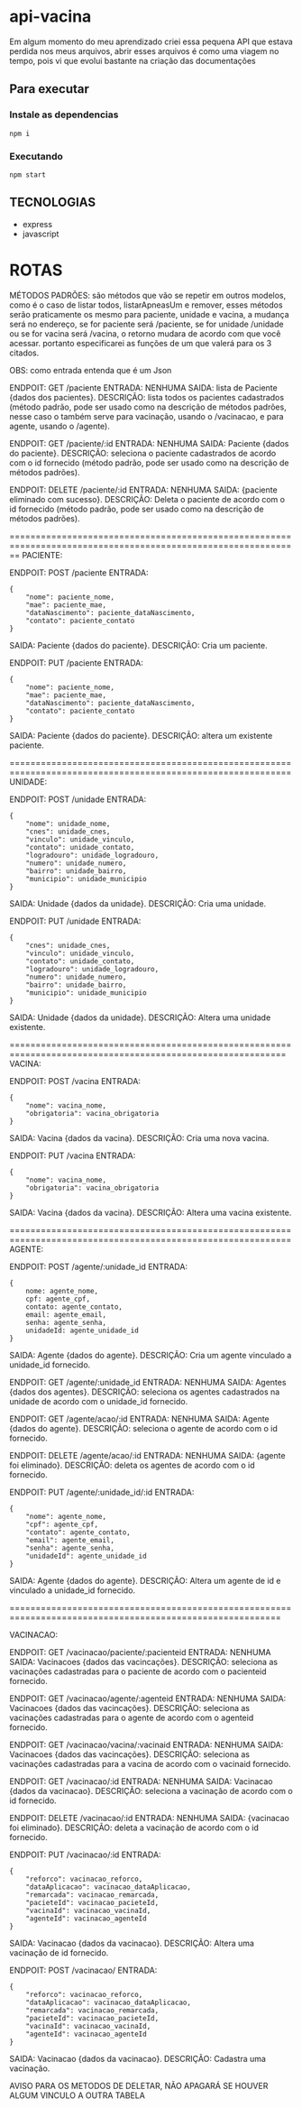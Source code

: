 # api-vacina
Em algum momento do meu aprendizado criei essa pequena API que estava perdida nos meus arquivos, abrir esses arquivos é como uma viagem no tempo, pois vi que evolui bastante na criação das documentações

## Para executar

### Instale as dependencias

```
npm i
```

### Executando

```
npm start
```

## TECNOLOGIAS
- express
- javascript

# ROTAS

MÉTODOS PADRÕES: são métodos que vão se repetir em outros modelos, como é o caso de listar todos, listarApneasUm e remover, esses métodos serão praticamente os mesmo para paciente, 
unidade e vacina, a mudança será no endereço, se for paciente será /paciente, se for unidade /unidade ou se for vacina será /vacina, o retorno mudara de acordo com que você acessar. 
portanto especificarei as funções de um que valerá para os 3 citados.

OBS: como entrada entenda que é um Json

ENDPOIT: GET /paciente
ENTRADA: NENHUMA
SAIDA: lista de Paciente {dados dos pacientes}.
DESCRIÇÃO: lista todos os pacientes cadastrados (método padrão, pode ser usado como na descrição de métodos padrões, nesse caso o também serve para vacinação, usando o /vacinacao, e 
para agente, usando o /agente).

ENDPOIT: GET /paciente/:id
ENTRADA: NENHUMA
SAIDA: Paciente {dados do paciente}.
DESCRIÇÃO: seleciona o paciente cadastrados de acordo com o id fornecido (método padrão, 
pode ser usado como na descrição de métodos padrões).

ENDPOIT: DELETE /paciente/:id
ENTRADA: NENHUMA
SAIDA: {paciente eliminado com sucesso}.
DESCRIÇÃO:  Deleta o paciente de acordo com o id fornecido (método padrão, pode ser usado como na descrição de métodos padrões).

==============================================================================================================
PACIENTE:

ENDPOIT: POST /paciente
ENTRADA: 
```
{
    "nome": paciente_nome,
    "mae": paciente_mae,
    "dataNascimento": paciente_dataNascimento,
    "contato": paciente_contato
}
```
SAIDA: Paciente {dados do paciente}.
DESCRIÇÃO: Cria um paciente.

ENDPOIT: PUT /paciente
ENTRADA: 
```
{
    "nome": paciente_nome,
    "mae": paciente_mae,
    "dataNascimento": paciente_dataNascimento,
    "contato": paciente_contato 
}
```

SAIDA: Paciente {dados do paciente}.
DESCRIÇÃO: altera um existente paciente.

============================================================================================================
UNIDADE:

ENDPOIT: POST /unidade
ENTRADA: 
```
{
    "nome": unidade_nome,
    "cnes": unidade_cnes,
    "vinculo": unidade_vinculo,
    "contato": unidade_contato,
    "logradouro": unidade_logradouro,
    "numero": unidade_numero,
    "bairro": unidade_bairro,
    "municipio": unidade_municipio
}
```

SAIDA: Unidade {dados da unidade}.
DESCRIÇÃO: Cria uma unidade.

ENDPOIT: PUT /unidade
ENTRADA: 
```
{
    "cnes": unidade_cnes,
    "vinculo": unidade_vinculo,
    "contato": unidade_contato,
    "logradouro": unidade_logradouro,
    "numero": unidade_numero,
    "bairro": unidade_bairro,
    "municipio": unidade_municipio
}
```

SAIDA: Unidade {dados da unidade}.
DESCRIÇÃO: Altera uma unidade existente.

===========================================================================================================
VACINA:

ENDPOIT: POST /vacina
ENTRADA: 
```
{
    "nome": vacina_nome,
    "obrigatoria": vacina_obrigatoria
}
```
SAIDA: Vacina {dados da vacina}.
DESCRIÇÃO: Cria uma nova vacina.

ENDPOIT: PUT /vacina
ENTRADA: 
```
{
    "nome": vacina_nome,
    "obrigatoria": vacina_obrigatoria
}
```
SAIDA: Vacina {dados da vacina}.
DESCRIÇÃO: Altera uma vacina existente.

============================================================================================================
AGENTE:

ENDPOIT: POST /agente/:unidade_id
ENTRADA: 
```
{
    nome: agente_nome,
    cpf: agente_cpf,
    contato: agente_contato,
    email: agente_email,
    senha: agente_senha,
    unidadeId: agente_unidade_id
}
```
SAIDA: Agente {dados do agente}.
DESCRIÇÃO: Cria um agente vinculado a unidade_id fornecido.

ENDPOIT: GET /agente/:unidade_id
ENTRADA: NENHUMA
SAIDA: Agentes {dados dos agentes}.
DESCRIÇÃO: seleciona os agentes cadastrados na unidade de acordo com o unidade_id fornecido.

ENDPOIT: GET /agente/acao/:id
ENTRADA: NENHUMA
SAIDA: Agente {dados do agente}.
DESCRIÇÃO: seleciona o agente de acordo com o id fornecido.

ENDPOIT: DELETE /agente/acao/:id
ENTRADA: NENHUMA
SAIDA: {agente foi eliminado}.
DESCRIÇÃO: deleta os agentes de acordo com o id fornecido.

ENDPOIT: PUT /agente/:unidade_id/:id
ENTRADA: 
```
{
    "nome": agente_nome,
    "cpf": agente_cpf,
    "contato": agente_contato,
    "email": agente_email,
    "senha": agente_senha,
    "unidadeId": agente_unidade_id 
}
```
SAIDA: Agente {dados do agente}.
DESCRIÇÃO: Altera um agente de id e vinculado a unidade_id fornecido.

==========================================================================================================

VACINACAO:

ENDPOIT: GET /vacinacao/paciente/:pacienteid
ENTRADA: NENHUMA
SAIDA: Vacinacoes {dados das vacincações}.
DESCRIÇÃO: seleciona as vacinações cadastradas para o paciente de acordo com o pacienteid fornecido.

ENDPOIT: GET /vacinacao/agente/:agenteid
ENTRADA: NENHUMA
SAIDA: Vacinacoes {dados das vacincações}.
DESCRIÇÃO: seleciona as vacinações cadastradas para o agente de acordo com o agenteid fornecido.

ENDPOIT: GET /vacinacao/vacina/:vacinaid
ENTRADA: NENHUMA
SAIDA: Vacinacoes {dados das vacincações}.
DESCRIÇÃO: seleciona as vacinações cadastradas para a vacina de acordo com o vacinaid fornecido.

ENDPOIT: GET /vacinacao/:id
ENTRADA: NENHUMA
SAIDA: Vacinacao {dados da vacinacao}.
DESCRIÇÃO: seleciona a vacinação de acordo com o id fornecido.

ENDPOIT: DELETE /vacinacao/:id
ENTRADA: NENHUMA
SAIDA: {vacinacao foi eliminado}.
DESCRIÇÃO: deleta a vacinação de acordo com o id fornecido.

ENDPOIT: PUT /vacinacao/:id
ENTRADA:
```
{
    "reforco": vacinacao_reforco,
    "dataAplicacao": vacinacao_dataAplicacao,
    "remarcada": vacinacao_remarcada,
    "pacieteId": vacinacao_pacieteId,
    "vacinaId": vacinacao_vacinaId,
    "agenteId": vacinacao_agenteId 
}
```
SAIDA: Vacinacao {dados da vacinacao}.
DESCRIÇÃO: Altera uma vacinação de id fornecido.

ENDPOIT: POST /vacinacao/
ENTRADA: 
```
{
    "reforco": vacinacao_reforco,
    "dataAplicacao": vacinacao_dataAplicacao,
    "remarcada": vacinacao_remarcada,
    "pacieteId": vacinacao_pacieteId,
    "vacinaId": vacinacao_vacinaId,
    "agenteId": vacinacao_agenteId
}
```
SAIDA: Vacinacao {dados da vacinacao}.
DESCRIÇÃO: Cadastra uma vacinação.

AVISO PARA OS METODOS DE DELETAR, NÃO APAGARÁ SE HOUVER ALGUM VINCULO A OUTRA TABELA


